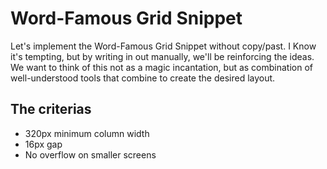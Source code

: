 # Word-Famous Grid Snippet

Let's implement the Word-Famous Grid Snippet without copy/past.
I Know it's tempting, but by writing in out manually, we'll be reinforcing
the ideas. We want to think of this not as a magic incantation, but as 
combination of well-understood tools that combine to create the desired layout.


## The criterias

* 320px minimum column width
* 16px gap
* No overflow on smaller screens
